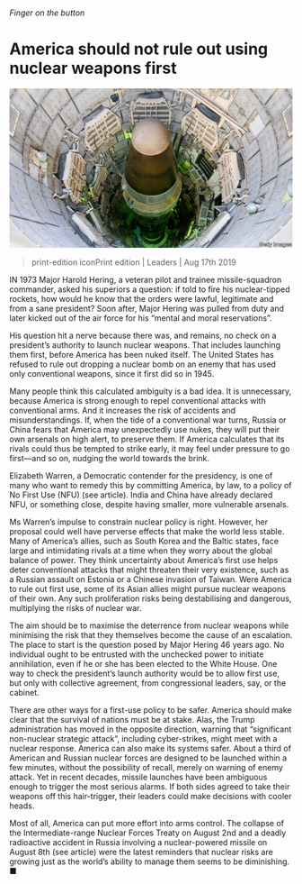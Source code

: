 ###### Finger on the button

# America should not rule out using nuclear weapons first 

![image](images/20190817_LDP002_0.jpg) 

> print-edition iconPrint edition | Leaders | Aug 17th 2019 

IN 1973 Major Harold Hering, a veteran pilot and trainee missile-squadron commander, asked his superiors a question: if told to fire his nuclear-tipped rockets, how would he know that the orders were lawful, legitimate and from a sane president? Soon after, Major Hering was pulled from duty and later kicked out of the air force for his “mental and moral reservations”. 

His question hit a nerve because there was, and remains, no check on a president’s authority to launch nuclear weapons. That includes launching them first, before America has been nuked itself. The United States has refused to rule out dropping a nuclear bomb on an enemy that has used only conventional weapons, since it first did so in 1945. 

Many people think this calculated ambiguity is a bad idea. It is unnecessary, because America is strong enough to repel conventional attacks with conventional arms. And it increases the risk of accidents and misunderstandings. If, when the tide of a conventional war turns, Russia or China fears that America may unexpectedly use nukes, they will put their own arsenals on high alert, to preserve them. If America calculates that its rivals could thus be tempted to strike early, it may feel under pressure to go first—and so on, nudging the world towards the brink. 

Elizabeth Warren, a Democratic contender for the presidency, is one of many who want to remedy this by committing America, by law, to a policy of No First Use (NFU) (see article). India and China have already declared NFU, or something close, despite having smaller, more vulnerable arsenals. 

Ms Warren’s impulse to constrain nuclear policy is right. However, her proposal could well have perverse effects that make the world less stable. Many of America’s allies, such as South Korea and the Baltic states, face large and intimidating rivals at a time when they worry about the global balance of power. They think uncertainty about America’s first use helps deter conventional attacks that might threaten their very existence, such as a Russian assault on Estonia or a Chinese invasion of Taiwan. Were America to rule out first use, some of its Asian allies might pursue nuclear weapons of their own. Any such proliferation risks being destabilising and dangerous, multiplying the risks of nuclear war. 

The aim should be to maximise the deterrence from nuclear weapons while minimising the risk that they themselves become the cause of an escalation. The place to start is the question posed by Major Hering 46 years ago. No individual ought to be entrusted with the unchecked power to initiate annihilation, even if he or she has been elected to the White House. One way to check the president’s launch authority would be to allow first use, but only with collective agreement, from congressional leaders, say, or the cabinet. 

There are other ways for a first-use policy to be safer. America should make clear that the survival of nations must be at stake. Alas, the Trump administration has moved in the opposite direction, warning that “significant non-nuclear strategic attack”, including cyber-strikes, might meet with a nuclear response. America can also make its systems safer. About a third of American and Russian nuclear forces are designed to be launched within a few minutes, without the possibility of recall, merely on warning of enemy attack. Yet in recent decades, missile launches have been ambiguous enough to trigger the most serious alarms. If both sides agreed to take their weapons off this hair-trigger, their leaders could make decisions with cooler heads. 

Most of all, America can put more effort into arms control. The collapse of the Intermediate-range Nuclear Forces Treaty on August 2nd and a deadly radioactive accident in Russia involving a nuclear-powered missile on August 8th (see article) were the latest reminders that nuclear risks are growing just as the world’s ability to manage them seems to be diminishing. ■ 

